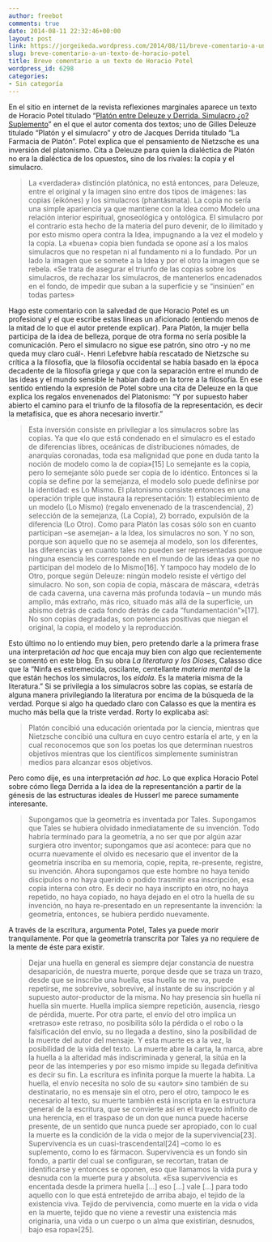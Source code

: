 ```yaml
---
author: freebot
comments: true
date: 2014-08-11 22:32:46+00:00
layout: post
link: https://jorgeikeda.wordpress.com/2014/08/11/breve-comentario-a-un-texto-de-horacio-potel/
slug: breve-comentario-a-un-texto-de-horacio-potel
title: Breve comentario a un texto de Horacio Potel
wordpress_id: 6298
categories:
- Sin categoría
---
```


En el sitio en internet de la revista reflexiones marginales aparece un texto de Horacio Potel titulado “[Platón entre Deleuze y Derrida. Simulacro ¿o? Suplemento](http://reflexionesmarginales.com/3.0/platon-entre-deleuze-y-derrida-simulacro-o-suplemento/)” en el que el autor comenta dos textos; uno de Gilles Deleuze titulado “Platón y el simulacro” y otro de Jacques Derrida titulado “La Farmacia de Platón”.
Potel explica que el pensamiento de Nietzsche es una inversión del platonismo. Cita a Deleuze para quien la dialéctica de Platón no era la dialéctica de los opuestos, sino de los rivales: la copia y el simulacro.


<blockquote>La «verdadera» distinción platónica, no está entonces, para Deleuze, entre el original y la imagen sino entre dos tipos de imágenes: las copias (eikónes) y los simulacros (phantásmata). La copia no sería una simple apariencia ya que mantiene con la Idea como Modelo una relación interior espiritual, gnoseológica y ontológica. El simulacro por el contrario esta hecho de la materia del puro devenir, de lo ilimitado y por esto mismo opera contra la Idea, impugnando a la vez el modelo y la copia. La «buena» copia bien fundada se opone así a los malos simulacros que no respetan ni al fundamento ni a lo fundado. Por un lado la imagen que se somete a la Idea y por el otro la imagen que se rebela. «Se trata de asegurar el triunfo de las copias sobre los simulacros, de rechazar los simulacros, de mantenerlos encadenados en el fondo, de impedir que suban a la superficie y se “insinúen” en todas partes»</blockquote>


Hago este comentario con la salvedad de que Horacio Potel es un profesional y el que escribe estas líneas un aficionado (entiendo menos de la mitad de lo que el autor pretende explicar). Para Platón, la mujer bella participa de la idea de belleza, porque de otra forma no sería posible la comunicación. Pero el simulacro no sigue ese patrón, sino otro -y no me queda muy claro cuál-. Henri Lefebvre había rescatado de Nietzsche su crítica a la filosofía, que la filosofía occidental se había basado en la época decadente de la filosofía griega y que con la separación entre el mundo de las ideas y el mundo sensible le habían dado en la torre a la filosofía. En ese sentido entiendo la expresión de Potel sobre una cita de Deleuze en la que explica los regalos envenenados del Platonismo: “Y por supuesto haber abierto el camino para el triunfo de la filosofía de la representación, es decir la metafísica, que es ahora necesario invertir.”


<blockquote>Esta inversión consiste en privilegiar a los simulacros sobre las copias. Ya que «lo que está condenado en el simulacro es el estado de diferencias libres, oceánicas de distribuciones nómades, de anarquías coronadas, toda esa malignidad que pone en duda tanto la noción de modelo como la de copia»[15] Lo semejante es la copia, pero lo semejante sólo puede ser copia de lo idéntico. Entonces si la copia se define por la semejanza, el modelo solo puede definirse por la identidad: es Lo Mismo. El platonismo consiste entonces en una operación triple que instaura la representación: 1) establecimiento de un modelo (Lo Mismo) (regalo envenenado de la trascendencia), 2) selección de la semejanza, (La Copia), 2) borrado, expulsión de la diferencia (Lo Otro). Como para Platón las cosas sólo son en cuanto participan –se asemejan- a la Idea, los simulacros no son. Y no son, porque son aquello que no se asemeja al modelo, son los diferentes, las diferencias y en cuanto tales no pueden ser representadas porque ninguna esencia les corresponde en el mundo de las ideas ya que no participan del modelo de lo Mismo[16]. Y tampoco hay modelo de lo Otro, porque según Deleuze: ningún modelo resiste el vértigo del simulacro. No son, son copia de copia, máscara de máscara, «detrás de cada caverna, una caverna más profunda todavía – un mundo más amplio, más extraño, más rico, situado más allá de la superficie, un abismo detrás de cada fondo detrás de cada “fundamentación”»[17]. No son copias degradadas, son potencias positivas que niegan el original, la copia, el modelo y la reproducción.</blockquote>


Esto último no lo entiendo muy bien, pero pretendo darle a la primera frase una interpretación _ad hoc_ que encaja muy bien con algo que recientemente se comentó en este blog. En su obra _La literatura y los Dioses_, Calasso dice que la “Ninfa es estremecida, oscilante, centellante _materia mental_ de la que están hechos los simulacros, los _eídola_. Es la materia misma de la literatura.” Si se privilegia a los simulacros sobre las copias, se estaría de alguna manera privilegiando la literatura por encima de la búsqueda de la verdad. Porque si algo ha quedado claro con Calasso es que la mentira es mucho más bella que la triste verdad. Rorty lo explicaba así:


<blockquote>Platón concibió una educación orientada por la ciencia, mientras que Nietzsche concibió una cultura en cuyo centro estaría el arte, y en la cual reconocemos que son los poetas los que determinan nuestros objetivos mientras que los científicos simplemente suministran medios para alcanzar esos objetivos.</blockquote>


Pero como dije, es una interpretación _ad hoc_. Lo que explica Horacio Potel sobre cómo llega Derrida a la idea de la representanción a partir de la génesis de las estructuras ideales de Husserl me parece sumamente interesante.


<blockquote>Supongamos que la geometría es inventada por Tales. Supongamos que Tales se hubiera olvidado inmediatamente de su invención. Todo habría terminado para la geometría, a no ser que por algún azar surgiera otro inventor; supongamos que así acontece: para que no ocurra nuevamente el olvido es necesario que el inventor de la geometría inscriba en su memoria, copie, repita, re-presente, registre, su invención. Ahora supongamos que este hombre no haya tenido discípulos o no haya querido o podido trasmitir esa inscripción, esa copia interna con otro. Es decir no haya inscripto en otro, no haya repetido, no haya copiado, no haya dejado en el otro la huella de su invención, no haya re-presentado en un representante la invención: la geometría, entonces, se hubiera perdido nuevamente.</blockquote>


A través de la escritura, argumenta Potel, Tales ya puede morir tranquilamente. Por que la geometría transcrita por Tales ya no requiere de la mente de éste para existir.


<blockquote>Dejar una huella en general es siempre dejar constancia de nuestra desaparición, de nuestra muerte, porque desde que se traza un trazo, desde que se inscribe una huella, esa huella se me va, puede repetirse, me sobrevive, sobrevive, al instante de su inscripción y al supuesto autor-productor de la misma. No hay presencia sin huella ni huella sin muerte. Huella implica siempre repetición, ausencia, riesgo de pérdida, muerte. Por otra parte, el envío del otro implica un «retraso» este retraso, no posibilita sólo la pérdida o el robo o la falsificación del envío, su no llegada a destino, sino la posibilidad de la muerte del autor del mensaje. Y esta muerte es a la vez, la posibilidad de la vida del texto. La muerte abre la carta, la marca, abre la huella a la alteridad más indiscriminada y general, la sitúa en la peor de las intemperies y por eso mismo impide su llegada definitiva es decir su fin. La escritura es infinita porque la muerte la habita. La huella, el envío necesita no solo de su «autor» sino también de su destinatario, no es mensaje sin el otro, pero el otro, tampoco le es necesario al texto, su muerte también está inscripta en la estructura general de la escritura, que se convierte así en el trayecto infinito de una herencia, en el traspaso de un don que nunca puede hacerse presente, de un sentido que nunca puede ser apropiado, con lo cual la muerte es la condición de la vida o mejor de la supervivencia[23]. Supervivencia es un cuasi-trascendental[24] –como lo es suplemento, como lo es fármacon. Supervivencia es un fondo sin fondo, a partir del cual se configuran, se recortan, tratan de identificarse y entonces se oponen, eso que llamamos la vida pura y desnuda con la muerte pura y absoluta. «Esa supervivencia es encentada desde la primera huella […] eso […] vale […] para todo aquello con lo que está entretejido de arriba abajo, el tejido de la existencia viva. Tejido de pervivencia, como muerte en la vida o vida en la muerte, tejido que no viene a revestir una existencia más originaria, una vida o un cuerpo o un alma que existirían, desnudos, bajo esa ropa»[25].</blockquote>

